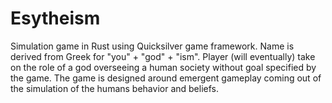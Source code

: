 # Esytheism
Simulation game in Rust using Quicksilver game framework. Name is derived from Greek for "you" + "god" + "ism". Player (will eventually) take on the role of a god overseeing a human society without goal specified by the game. The game is designed around emergent gameplay coming out of the simulation of the humans behavior and beliefs. 
